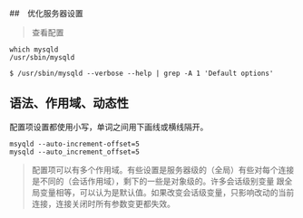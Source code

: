 ##　优化服务器设置


> 查看配置

```
which mysqld
/usr/sbin/mysqld

$ /usr/sbin/mysqld --verbose --help | grep -A 1 'Default options'

```

## 语法、作用域、动态性

配置项设置都使用小写，单词之间用下画线或横线隔开。

```
msyqld --auto-increment-offset=5
mysqld --auto_increment_offset=5
```

> 配置项可以有多个作用域。有些设置是服务器级的（全局）有些对每个连接是不同的（会话作用域），剩下的一些是对象级的。许多会话级别变量
跟全局变量相等，可以认为是默认值。如果改变会话级变量，只影响改动的当前连接，连接关闭时所有参数变更都失效。

